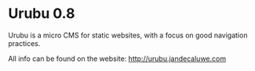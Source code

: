 Urubu 0.8
=========

Urubu is a micro CMS for static websites, with a focus on good navigation
practices.

All info can be found on the website: http://urubu.jandecaluwe.com
